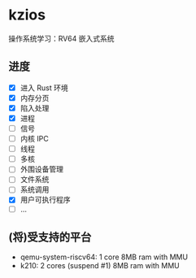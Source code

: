 # kzios

操作系统学习：RV64 嵌入式系统

## 进度

- [x] 进入 Rust 环境
- [x] 内存分页
- [x] 陷入处理
- [x] 进程
- [ ] 信号
- [ ] 内核 IPC
- [ ] 线程
- [ ] 多核
- [ ] 外围设备管理
- [ ] 文件系统
- [ ] 系统调用
- [x] 用户可执行程序
- [ ] ...

## (将)受支持的平台

- qemu-system-riscv64: 1 core 8MB ram with MMU
- k210: 2 cores (suspend #1) 8MB ram with MMU
